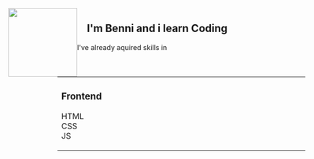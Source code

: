 <style>
  
.test {
  .margin-top:500px;
  
  }
  </style>
  
<div style="float:left;">
<img src="https://media4.giphy.com/media/xTiIzJSKB4l7xTouE8/giphy.gif" width="140px" />
</div>
<h2 style="margin-left:160px;">I'm Benni and i learn Coding </h2>

<div class="test"> I've already aquired skills in</div>
<table style="margin-left:100px;">
<tr>
<td>
<p style ="padding-left:1004px; margin-right:100px;">
<h3> Frontend </h3>
HTML <br>
CSS <br>
JS <br>
</p>
</td>
<td>
<div style="margin-left:100px; margin-right:100px;">
<h3> Backend </h3>
BASH <br>
Cypress<br>
SQL <br>

</div>
</td>
</div>

